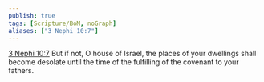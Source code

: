 ```yaml
---
publish: true
tags: [Scripture/BoM, noGraph]
aliases: ["3 Nephi 10:7"]
---
```

[3 Nephi 10:7](https://churchofjesuschrist.org/study/scriptures/bofm/3-ne/10?lang=eng&id=p7#p7) But if not, O house of Israel, the places of your dwellings shall become desolate until the time of the fulfilling of the covenant to your fathers.
